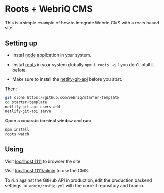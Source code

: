 # Roots + WebriQ CMS

This is a simple example of how to integrate Webriq CMS with a roots based site.

## Setting up

* Install [node](https://nodejs.org/en/) application in your system.

* Install [roots](http://roots.cx/articles/getting-started) in your system globally `npm i roots -g` if you don't intall it before.

* Make sure to install the [netlify-git-api](https://github.com/webriq/netlify-git-api) before you start.

Then:

```bash
git clone https://github.com/webriq/starter-template
cd starter-template
netlify-git-api users add
netlify-git-api serve
```

Open a separate terminal window and run:

```bash
npm install
roots watch
```

## Using

Visit [localhost:1111](http://localhost:1111/) to browser the site.

Visit [localhost:1111/admin](http://localhost:1111/admin) to use the CMS.

To run against the GitHub API in production, edit the production backend settings for `admin/config.yml` with the correct repository and branch.
